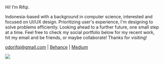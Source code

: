 Hi! I’m Rifqi.

Indonesia-based with a background in computer science, interested and focused on UI/UX design. Prioritizing user's experience, I'm designing to solve problems efficiently. Looking ahead to a further future, one small step at a time. Feel free to check my social portfolio below for my recent work, hit my email and be friends, or maybe collaborate! Thanks for visiting!

odorifqi@gmail.com  |  <a href="https://www.behance.net/odorifqi" target="_blank">Behance<a/>  |  <a href="https://medium.com/@odorifqi" target="_blank">Medium<a/>

![](https://komarev.com/ghpvc/?username=odorifqi&abbreviated=true)
  
<!---
odorifqi/odorifqi is a ✨ special ✨ repository because its `README.md` (this file) appears on your GitHub profile.
You can click the Preview link to take a look at your changes.
--->
